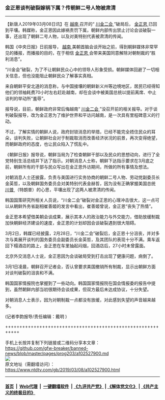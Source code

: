 ### 金正恩谈判破裂嫁祸下属？传朝鲜二号人物被肃清
------------------------

<div class="post_content" itemprop="articleBody">
 <p>
  【新唐人2019年03月08日讯】在
  <a href="https://www.ntdtv.com/gb/越南.htm">
   越南
  </a>
  召开的“
  <a href="https://www.ntdtv.com/gb/400557.htm">
   川金二会
  </a>
  ”破局后，
  <a href="https://www.ntdtv.com/gb/金正恩.htm">
   金正恩
  </a>
  已回到平壤。韩媒称，金正恩因此嫁祸责罚下属，朝鲜内部传出禁止讨论会谈破裂一事，还出现了朝鲜二号人物，以及对美特别代表被肃清的传闻。
 </p>
 <p>
  韩国《中央日报》日前报导，
  <a href="https://www.ntdtv.com/gb/越南.htm">
   越南
  </a>
  美朝首脑会谈开始之前，得到朝鲜媒体非常罕见的播报，而播报的目的，在于相信
  <a href="https://www.ntdtv.com/gb/金正恩.htm">
   金正恩
  </a>
  会带来美国同意解除对朝制裁的“胜利消息”。
 </p>
 <p>
  “川金会”破裂，为了不让朝鲜民众心中的领导人形象受损。朝鲜媒体回避了一切相关信息，但也没能阻止朝鲜民众了解事实真相。
 </p>
 <p>
  来自朝鲜平安北道的消息称，与中国接壤的朝鲜新义州等边境地区，居民已经得知他们的领袖耗费70小时左右赶赴越南，却在会谈中被美国总统以提前离席、中止谈判的举动所“羞辱”。
 </p>
 <p>
  报导说，目前，朝鲜政府非常后悔越南“
  <a href="https://www.ntdtv.com/gb/400557.htm">
   川金二会
  </a>
  ”没召开前的相关报导。对于谈判破裂报导，改为金正恩为了维护世界和平访问越南，是一次具有里程碑意义的行动。
 </p>
 <p>
  不过，了解实情的朝鲜人说，政府封锁消息的举措，已经不能完全捂住民众的耳朵，谈判失败，让朝鲜社会对于制裁取消而改善经济状况的前景，再次变得绝望，而朝鲜政府的态度，也让民众陷入了慌乱中。
 </p>
 <p>
  《朝鲜日报》报导说，朝鲜当局为了检查朝鲜干部以及民众的思想动向，进行了全党特别生活总结并下达了指示。对朝消息人士称，朝鲜下达指示要求在3月底之前，朝鲜所有的干部与民众写出在金正恩外访期间，所做的所有事情及想法。
 </p>
 <p>
  对朝消息人士还披露，负责与美国进行实务协商的朝鲜二号人物、劳动党副委员长金英哲，以及朝鲜国务委员会对美特别代表金赫哲，因为没有正确掌握美国总统
  <a href="https://www.ntdtv.com/gb/川普.htm">
   川普
  </a>
  （特朗普）的心思，平壤出现了这两人被肃清的传闻。
 </p>
 <p>
  韩国国策研究所相关人员说，“川金二会”破裂对金正恩的心理冲击很大，这一点可以从朝鲜外务省副相崔善姬的发言中看出，崔善姬曾说，金正恩“丧失了热情”。
 </p>
 <p>
  金正恩本希望借美朝会谈成果，展示其本人的政治能力与外交能力，借助放缓制裁加快朝鲜经济建设的速度，金正恩的计划却因会谈破裂遇到很大阻碍。
 </p>
 <p>
  3月2日，韩媒已经披露，2月28日，“川金二会”破裂后，金正恩十分沮丧，并对多次与美展开谈判的国务委员会副委员长金英哲，及其团队的表现十分不满。乘车返回下榻酒店的路上，金正恩在车里抽起闷烟，回酒店后，27小时未曾露面。
 </p>
 <p>
  北京外交消息人士说，金正恩因为会谈破局受到打击出现了健康问题，病倒了。
 </p>
 <p>
  3月1日凌晨，朝鲜召开记者会，否认曾要求美国撤销所有制裁，显示出朝鲜方面对谈判破裂的沮丧和不满。
 </p>
 <p>
  韩国国家情报院也掌握到了一些动向。韩国国家情报院在国会情报委的报告中提到，虽然朝鲜内部当初很期待会谈成果，但双方最后未达成协议，十分失望。
 </p>
 <p>
  对朝消息人士表示，因为对朝制裁一点都没有放缓，对此感到失望的声音越来越多。
 </p>
 <p>
  (记者李韵报导/责任编辑：戴明 )
 </p>
 <div class="single_ad">
 </div>
</div>

+++++++++++++++++++++++++++++++++++++++++++++++++++++++++++<br/><br/>
手机上长按并复制下列链接或二维码分享本文章：<br/>
https://github.com/gfw-breaker/banned-news/blob/master/pages/prog203/a102527900.md <br/>
<a href='https://github.com/gfw-breaker/banned-news/blob/master/pages/prog203/a102527900.md'><img src='https://github.com/gfw-breaker/banned-news/blob/master/pages/prog203/a102527900.md.png'/></a> <br/>
原文地址（需翻墙访问）：https://www.ntdtv.com/gb/2019/03/08/a102527900.html


------------------------
#### [首页](https://github.com/gfw-breaker/banned-news/blob/master/README.md) &nbsp;|&nbsp; [Web代理](https://github.com/labour-camp/helloworld) &nbsp;|&nbsp; [一键翻墙软件](https://github.com/gfw-breaker/nogfw/blob/master/README.md) &nbsp;| [《九评共产党》](https://github.com/gfw-breaker/9ping.md/blob/master/README.md#九评之一评共产党是什么) | [《解体党文化》](https://github.com/gfw-breaker/jtdwh.md/blob/master/README.md) | [《共产主义的终极目的》](https://github.com/gfw-breaker/gczydzjmd.md/blob/master/README.md)

